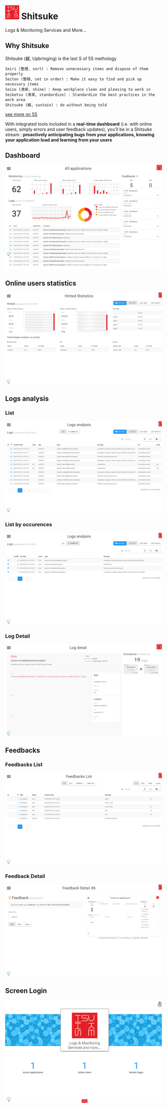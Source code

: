 ﻿# ![Logo](https://github.com/RaynaldM/Shitsuke/blob/master/LMS.web/Images/shitsuke_logo45_red.png "title") Shitsuke
Logs &amp; Monitoring Services and More...

## Why Shitsuke
Shitsuke (躾, Upbringing) is the last S of 5S methology

    Seiri (整理, sort) : Remove unnecessary items and dispose of them properly
    Seiton (整頓, set in order) : Make it easy to find and pick up necessary items
    Seiso (清掃, shine) : Keep workplace clean and pleasing to work in
    Seiketsu (清潔, standardize) : Standardize the best practices in the work area
    Shitsuke (躾, sustain) : do without being told
[see more on 5S](https://en.wikipedia.org/wiki/5S_(methodology))

With integrated tools included in a **real-time dashboard** (i.e. with online users, simply errors and user feedback updates), you’ll be in a Shitsuke stream : 
**proactively anticipating bugs from your applications, knowing your application load and learning from your users**


## Dashboard
![ScreenCopy 1](/ScreenShots/2.png "Dashboard") 
## Online users statistics
![ScreenCopy 1](/ScreenShots/3HintedStatistics.png "Stats") 
## Logs analysis
### List
![ScreenCopy 1](/ScreenShots/4Logsanalysis.png "Logs List") 
### List by occurences
![ScreenCopy 1](/ScreenShots/4BLogsAnalysis.png "Logs Occurences List") 
### Log Detail
![ScreenCopy 1](/ScreenShots/5LogDetail.png "Log Detail") 
## Feedbacks
### Feedbacks List
![ScreenCopy 1](/ScreenShots/7FeedbacksList.png "Feedbacks List") 
### Feedback Detail
![ScreenCopy 1](/ScreenShots/8FeedbackDetail.png "Feedback Detail") 
## Screen Login 
![ScreenCopy 1](/ScreenShots/1.png "login") 